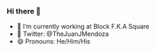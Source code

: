 ### Hi there 👋
- 🐝 I’m currently working at Block F.K.A Square
- 🐥 Twitter: @TheJuanJMendoza
- 😄 Pronouns: He/Him/His
<!--
**JuanJMendoza/JuanJMendoza** is a ✨ _special_ ✨ repository because its `README.md` (this file) appears on your GitHub profile.

Here are some ideas to get you started:

- 🔭 I’m currently working on ...
- 🌱 I’m currently learning ...
- 👯 I’m looking to collaborate on ...
- 🤔 I’m looking for help with ...
- 💬 Ask me about ...
- 📫 How to reach me: ...
- 😄 Pronouns: ...
- ⚡ Fun fact: ...
-->
